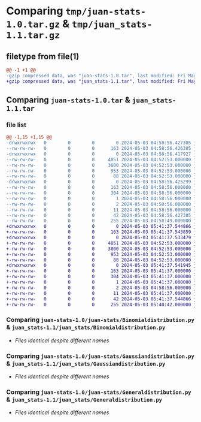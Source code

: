 # Comparing `tmp/juan-stats-1.0.tar.gz` & `tmp/juan_stats-1.1.tar.gz`

## filetype from file(1)

```diff
@@ -1 +1 @@
-gzip compressed data, was "juan-stats-1.0.tar", last modified: Fri May  3 04:58:56 2024, max compression
+gzip compressed data, was "juan_stats-1.1.tar", last modified: Fri May  3 05:41:37 2024, max compression
```

## Comparing `juan-stats-1.0.tar` & `juan_stats-1.1.tar`

### file list

```diff
@@ -1,15 +1,15 @@
-drwxrwxrwx   0        0        0        0 2024-05-03 04:58:56.427305 juan-stats-1.0/
--rw-rw-rw-   0        0        0      163 2024-05-03 04:58:56.426305 juan-stats-1.0/PKG-INFO
-drwxrwxrwx   0        0        0        0 2024-05-03 04:58:56.417927 juan-stats-1.0/juan-stats/
--rw-rw-rw-   0        0        0     4851 2024-05-03 04:52:53.000000 juan-stats-1.0/juan-stats/Binomialdistribution.py
--rw-rw-rw-   0        0        0     3800 2024-05-03 04:52:53.000000 juan-stats-1.0/juan-stats/Gaussiandistribution.py
--rw-rw-rw-   0        0        0      953 2024-05-03 04:52:53.000000 juan-stats-1.0/juan-stats/Generaldistribution.py
--rw-rw-rw-   0        0        0       88 2024-05-03 04:52:53.000000 juan-stats-1.0/juan-stats/__init__.py
-drwxrwxrwx   0        0        0        0 2024-05-03 04:58:56.425299 juan-stats-1.0/juan_stats.egg-info/
--rw-rw-rw-   0        0        0      163 2024-05-03 04:58:56.000000 juan-stats-1.0/juan_stats.egg-info/PKG-INFO
--rw-rw-rw-   0        0        0      304 2024-05-03 04:58:56.000000 juan-stats-1.0/juan_stats.egg-info/SOURCES.txt
--rw-rw-rw-   0        0        0        1 2024-05-03 04:58:56.000000 juan-stats-1.0/juan_stats.egg-info/dependency_links.txt
--rw-rw-rw-   0        0        0        2 2024-05-03 04:58:56.000000 juan-stats-1.0/juan_stats.egg-info/not-zip-safe
--rw-rw-rw-   0        0        0       11 2024-05-03 04:58:56.000000 juan-stats-1.0/juan_stats.egg-info/top_level.txt
--rw-rw-rw-   0        0        0       42 2024-05-03 04:58:56.427305 juan-stats-1.0/setup.cfg
--rw-rw-rw-   0        0        0      255 2024-05-03 04:58:49.000000 juan-stats-1.0/setup.py
+drwxrwxrwx   0        0        0        0 2024-05-03 05:41:37.544866 juan_stats-1.1/
+-rw-rw-rw-   0        0        0      163 2024-05-03 05:41:37.543859 juan_stats-1.1/PKG-INFO
+drwxrwxrwx   0        0        0        0 2024-05-03 05:41:37.533479 juan_stats-1.1/juan_stats/
+-rw-rw-rw-   0        0        0     4851 2024-05-03 04:52:53.000000 juan_stats-1.1/juan_stats/Binomialdistribution.py
+-rw-rw-rw-   0        0        0     3800 2024-05-03 04:52:53.000000 juan_stats-1.1/juan_stats/Gaussiandistribution.py
+-rw-rw-rw-   0        0        0      953 2024-05-03 04:52:53.000000 juan_stats-1.1/juan_stats/Generaldistribution.py
+-rw-rw-rw-   0        0        0       88 2024-05-03 04:52:53.000000 juan_stats-1.1/juan_stats/__init__.py
+drwxrwxrwx   0        0        0        0 2024-05-03 05:41:37.541945 juan_stats-1.1/juan_stats.egg-info/
+-rw-rw-rw-   0        0        0      163 2024-05-03 05:41:37.000000 juan_stats-1.1/juan_stats.egg-info/PKG-INFO
+-rw-rw-rw-   0        0        0      304 2024-05-03 05:41:37.000000 juan_stats-1.1/juan_stats.egg-info/SOURCES.txt
+-rw-rw-rw-   0        0        0        1 2024-05-03 05:41:37.000000 juan_stats-1.1/juan_stats.egg-info/dependency_links.txt
+-rw-rw-rw-   0        0        0        2 2024-05-03 04:58:56.000000 juan_stats-1.1/juan_stats.egg-info/not-zip-safe
+-rw-rw-rw-   0        0        0       11 2024-05-03 05:41:37.000000 juan_stats-1.1/juan_stats.egg-info/top_level.txt
+-rw-rw-rw-   0        0        0       42 2024-05-03 05:41:37.544866 juan_stats-1.1/setup.cfg
+-rw-rw-rw-   0        0        0      255 2024-05-03 05:40:42.000000 juan_stats-1.1/setup.py
```

### Comparing `juan-stats-1.0/juan-stats/Binomialdistribution.py` & `juan_stats-1.1/juan_stats/Binomialdistribution.py`

 * *Files identical despite different names*

### Comparing `juan-stats-1.0/juan-stats/Gaussiandistribution.py` & `juan_stats-1.1/juan_stats/Gaussiandistribution.py`

 * *Files identical despite different names*

### Comparing `juan-stats-1.0/juan-stats/Generaldistribution.py` & `juan_stats-1.1/juan_stats/Generaldistribution.py`

 * *Files identical despite different names*


